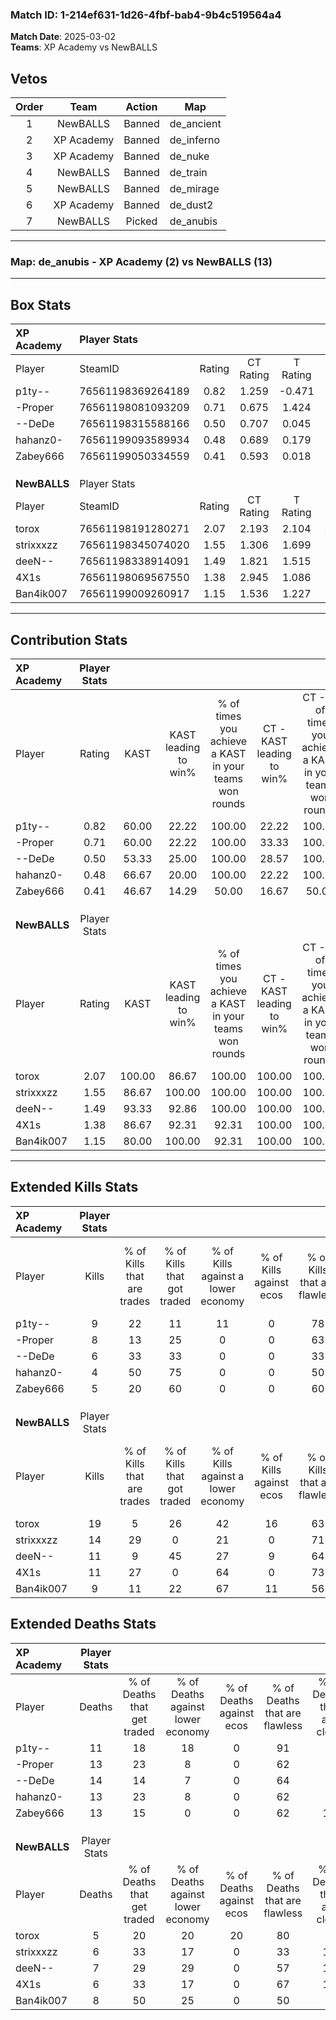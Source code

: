 ### Match ID: 1-214ef631-1d26-4fbf-bab4-9b4c519564a4  
**Match Date**: 2025-03-02  
**Teams**: XP Academy vs NewBALLS  

## Vetos  

| Order | Team | Action | Map |
| :---: | :--: | :----: | --- |
| 1 | NewBALLS | Banned | de_ancient |
| 2 | XP Academy | Banned | de_inferno |
| 3 | XP Academy | Banned | de_nuke |
| 4 | NewBALLS | Banned | de_train |
| 5 | NewBALLS | Banned | de_mirage |
| 6 | XP Academy | Banned | de_dust2 |
| 7 | NewBALLS | Picked | de_anubis |

---  

### **Map**: de_anubis - XP Academy (2) vs NewBALLS (13)  
---  

## Box Stats  

| **XP Academy** | Player Stats      |        |           |          |        |       |       |         |        |      |     |
| :- | :- | :-: | :-: | :-: | :-: | :-: | :-: | :-: | :-: | :-: | :-: |
| Player         | SteamID           | Rating | CT Rating | T Rating |  KAST  |  ADR  | Kills | Assists | Deaths | K/D  | HS% |
| p1ty--         | 76561198369264189 |  0.82  |   1.259   |  -0.471  | 60.00  | 55.9  |   9   |    2    |   11   | 0.82 | 55  |
| -Proper        | 76561198081093209 |  0.71  |   0.675   |  1.424   | 60.00  | 63.3  |   8   |    2    |   13   | 0.62 | 37  |
| --DeDe         | 76561198315588166 |  0.50  |   0.707   |  0.045   | 53.33  | 57.2  |   6   |    3    |   14   | 0.43 | 50  |
| hahanz0-       | 76561199093589934 |  0.48  |   0.689   |  0.179   | 66.67  | 42.4  |   4   |    4    |   13   | 0.31 | 25  |
| Zabey666       | 76561199050334559 |  0.41  |   0.593   |  0.018   | 46.67  | 55.5  |   5   |    0    |   13   | 0.38 | 20  |
|                |                   |        |           |          |        |       |       |         |        |      |     |
|                |                   |        |           |          |        |       |       |         |        |      |     |
|                |                   |        |           |          |        |       |       |         |        |      |     |
| **NewBALLS**   | Player Stats      |        |           |          |        |       |       |         |        |      |     |
| Player         | SteamID           | Rating | CT Rating | T Rating |  KAST  |  ADR  | Kills | Assists | Deaths | K/D  | HS% |
| torox          | 76561198191280271 |  2.07  |   2.193   |  2.104   | 100.00 | 113.9 |  19   |    0    |   5    | 3.80 | 36  |
| strixxxzz      | 76561198345074020 |  1.55  |   1.306   |  1.699   | 86.67  | 77.7  |  14   |    2    |   6    | 2.33 | 64  |
| deeN--         | 76561198338914091 |  1.49  |   1.821   |  1.515   | 93.33  | 98.6  |  11   |    7    |   7    | 1.57 | 45  |
| 4X1s           | 76561198069567550 |  1.38  |   2.945   |  1.086   | 86.67  | 76.1  |  11   |    4    |   6    | 1.83 | 72  |
| Ban4ik007      | 76561199009260917 |  1.15  |   1.536   |  1.227   | 80.00  | 75.1  |   9   |    4    |   8    | 1.13 | 77  |
---  

## Contribution Stats  

| **XP Academy** | Player Stats |        |                      |                                                        |                           |                                                             |                          |                                                            |
| :- | :-: | :-: | :-: | :-: | :-: | :-: | :-: | :-: |
| Player         |    Rating    |  KAST  | KAST leading to win% | % of times you achieve a KAST in your teams won rounds | CT - KAST leading to win% | CT - % of times you achieve a KAST in your teams won rounds | T - KAST leading to win% | T - % of times you achieve a KAST in your teams won rounds |
| p1ty--         |     0.82     | 60.00  |        22.22         |                         100.00                         |           22.22           |                           100.00                            |           0.00           |                            0.00                            |
| -Proper        |     0.71     | 60.00  |        22.22         |                         100.00                         |           33.33           |                           100.00                            |           0.00           |                            0.00                            |
| --DeDe         |     0.50     | 53.33  |        25.00         |                         100.00                         |           28.57           |                           100.00                            |           0.00           |                            0.00                            |
| hahanz0-       |     0.48     | 66.67  |        20.00         |                         100.00                         |           22.22           |                           100.00                            |           0.00           |                            0.00                            |
| Zabey666       |     0.41     | 46.67  |        14.29         |                         50.00                          |           16.67           |                            50.00                            |           0.00           |                            0.00                            |
|                |              |        |                      |                                                        |                           |                                                             |                          |                                                            |
|                |              |        |                      |                                                        |                           |                                                             |                          |                                                            |
|                |              |        |                      |                                                        |                           |                                                             |                          |                                                            |
| **NewBALLS**   | Player Stats |        |                      |                                                        |                           |                                                             |                          |                                                            |
| Player         |    Rating    |  KAST  | KAST leading to win% | % of times you achieve a KAST in your teams won rounds | CT - KAST leading to win% | CT - % of times you achieve a KAST in your teams won rounds | T - KAST leading to win% | T - % of times you achieve a KAST in your teams won rounds |
| torox          |     2.07     | 100.00 |        86.67         |                         100.00                         |          100.00           |                           100.00                            |          83.33           |                           100.00                           |
| strixxxzz      |     1.55     | 86.67  |        100.00        |                         100.00                         |          100.00           |                           100.00                            |          100.00          |                           100.00                           |
| deeN--         |     1.49     | 93.33  |        92.86         |                         100.00                         |          100.00           |                           100.00                            |          90.91           |                           100.00                           |
| 4X1s           |     1.38     | 86.67  |        92.31         |                         92.31                          |          100.00           |                           100.00                            |          90.00           |                           90.00                            |
| Ban4ik007      |     1.15     | 80.00  |        100.00        |                         92.31                          |          100.00           |                           100.00                            |          100.00          |                           90.00                            |
---  

## Extended Kills Stats  

| **XP Academy** | Player Stats |                            |                            |                                    |                         |                              |                                 |                                       |                    |           |
| :- | :-: | :-: | :-: | :-: | :-: | :-: | :-: | :-: | :-: | :-: |
| Player         |    Kills     | % of Kills that are trades | % of Kills that got traded | % of Kills against a lower economy | % of Kills against ecos | % of Kills that are flawless | % of Kills that are close duels | % of Kills that are assisted by flash | Pistol Round Kills | AWP Kills |
| p1ty--         |      9       |             22             |             11             |                 11                 |            0            |              78              |                0                |                   0                   |         5          |     3     |
| -Proper        |      8       |             13             |             25             |                 0                  |            0            |              63              |               13                |                   0                   |         1          |     0     |
| --DeDe         |      6       |             33             |             33             |                 0                  |            0            |              33              |               17                |                   0                   |         0          |     0     |
| hahanz0-       |      4       |             50             |             75             |                 0                  |            0            |              50              |               25                |                   0                   |         0          |     0     |
| Zabey666       |      5       |             20             |             60             |                 0                  |            0            |              60              |                0                |                  20                   |         0          |     0     |
|                |              |                            |                            |                                    |                         |                              |                                 |                                       |                    |           |
|                |              |                            |                            |                                    |                         |                              |                                 |                                       |                    |           |
|                |              |                            |                            |                                    |                         |                              |                                 |                                       |                    |           |
| **NewBALLS**   | Player Stats |                            |                            |                                    |                         |                              |                                 |                                       |                    |           |
| Player         |    Kills     | % of Kills that are trades | % of Kills that got traded | % of Kills against a lower economy | % of Kills against ecos | % of Kills that are flawless | % of Kills that are close duels | % of Kills that are assisted by flash | Pistol Round Kills | AWP Kills |
| torox          |      19      |             5              |             26             |                 42                 |           16            |              63              |                0                |                   0                   |         5          |     8     |
| strixxxzz      |      14      |             29             |             0              |                 21                 |            0            |              71              |                0                |                   0                   |         0          |     0     |
| deeN--         |      11      |             9              |             45             |                 27                 |            9            |              64              |                9                |                   0                   |         2          |     0     |
| 4X1s           |      11      |             27             |             0              |                 64                 |            0            |              73              |                0                |                   0                   |         2          |     1     |
| Ban4ik007      |      9       |             11             |             22             |                 67                 |           11            |              56              |               11                |                   0                   |         0          |     0     |
## Extended Deaths Stats  

| **XP Academy** | Player Stats |                             |                                   |                          |                               |                            |                           |               |
| :- | :-: | :-: | :-: | :-: | :-: | :-: | :-: | :-: |
| Player         |    Deaths    | % of Deaths that get traded | % of Deaths against lower economy | % of Deaths against ecos | % of Deaths that are flawless | % of Deaths that are close | % of Deaths while blinded | Deaths to AWP |
| p1ty--         |      11      |             18              |                18                 |            0             |              91               |             0              |             0             |       2       |
| -Proper        |      13      |             23              |                 8                 |            0             |              62               |             0              |             0             |       1       |
| --DeDe         |      14      |             14              |                 7                 |            0             |              64               |             0              |             0             |       1       |
| hahanz0-       |      13      |             23              |                 8                 |            0             |              62               |             0              |             0             |       3       |
| Zabey666       |      13      |             15              |                 0                 |            0             |              62               |             15             |             0             |       2       |
|                |              |                             |                                   |                          |                               |                            |                           |               |
|                |              |                             |                                   |                          |                               |                            |                           |               |
|                |              |                             |                                   |                          |                               |                            |                           |               |
| **NewBALLS**   | Player Stats |                             |                                   |                          |                               |                            |                           |               |
| Player         |    Deaths    | % of Deaths that get traded | % of Deaths against lower economy | % of Deaths against ecos | % of Deaths that are flawless | % of Deaths that are close | % of Deaths while blinded | Deaths to AWP |
| torox          |      5       |             20              |                20                 |            20            |              80               |             0              |             0             |       0       |
| strixxxzz      |      6       |             33              |                17                 |            0             |              33               |             17             |             0             |       1       |
| deeN--         |      7       |             29              |                29                 |            0             |              57               |             14             |            14             |       0       |
| 4X1s           |      6       |             33              |                17                 |            0             |              67               |             17             |             0             |       2       |
| Ban4ik007      |      8       |             50              |                25                 |            0             |              50               |             0              |             0             |       0       |
